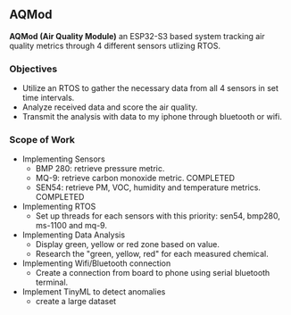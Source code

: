 ## AQMod
**AQMod (Air Quality Module)** an ESP32-S3 based system tracking air quality metrics through 4 different sensors utlizing RTOS.

### Objectives
- Utilize an RTOS to gather the necessary data from all 4 sensors in set time intervals.
- Analyze received data and score the air quality.
- Transmit the analysis with data to my iphone through bluetooth or wifi. 

### Scope of Work
- Implementing Sensors
    - BMP 280: retrieve pressure metric. 
    - MQ-9: retrieve carbon monoxide metric. COMPLETED
    - SEN54: retrieve PM, VOC, humidity and temperature metrics. COMPLETED
- Implementing RTOS
    - Set up threads for each sensors with this priority: sen54, bmp280, ms-1100 and mq-9.
- Implementing Data Analysis
    - Display green, yellow or red zone based on value.
    - Research the "green, yellow, red" for each measured chemical.
- Implementing Wifi/Bluetooth connection
    - Create a connection from board to phone using serial bluetooth terminal.
- Implement TinyML to detect anomalies
    - create a large dataset
    